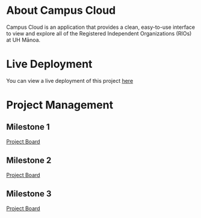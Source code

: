 # About Campus Cloud 

Campus Cloud is an application that provides a clean, easy-to-use interface to view and explore all of the Registered Independent Organizations (RIOs) at UH Mānoa.

# Live Deployment

You can view a live deployment of this project [here](https://campuscloud.meteorapp.com/)

# Project Management
## Milestone 1

[Project Board](https://github.com/campus-cloud/campus-cloud/projects/1)

## Milestone 2

[Project Board](https://github.com/campus-cloud/campus-cloud/projects/2)

## Milestone 3

[Project Board](https://github.com/campus-cloud/campus-cloud/projects/3)
